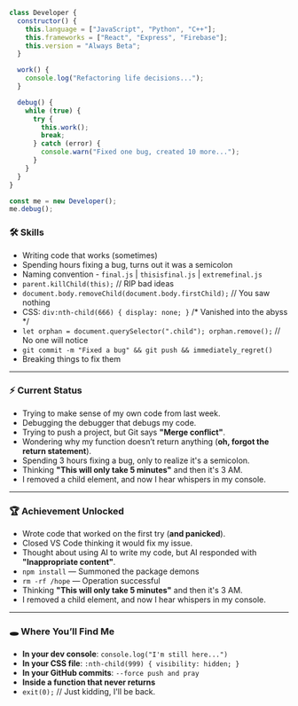 ```js
class Developer {
  constructor() {
    this.language = ["JavaScript", "Python", "C++"];
    this.frameworks = ["React", "Express", "Firebase"];
    this.version = "Always Beta";
  }

  work() {
    console.log("Refactoring life decisions...");
  }

  debug() {
    while (true) {
      try {
        this.work();
        break;
      } catch (error) {
        console.warn("Fixed one bug, created 10 more...");
      }
    }
  }
}

const me = new Developer();
me.debug();
```
### 🛠 Skills

- Writing code that works (sometimes)  
- Spending hours fixing a bug, turns out it was a semicolon  
- Naming convention - `final.js` | `thisisfinal.js` | `extremefinal.js`  
- `parent.killChild(this);` // RIP bad ideas  
- `document.body.removeChild(document.body.firstChild);` // You saw nothing  
- CSS: `div:nth-child(666) { display: none; }` /* Vanished into the abyss */  
- `let orphan = document.querySelector(".child"); orphan.remove();` // No one will notice  
- `git commit -m "Fixed a bug" && git push && immediately_regret()`  
- Breaking things to fix them  

---

### ⚡ Current Status

- Trying to make sense of my own code from last week.  
- Debugging the debugger that debugs my code.  
- Trying to push a project, but Git says **"Merge conflict"**.  
- Wondering why my function doesn’t return anything (**oh, forgot the return statement**).  
- Spending 3 hours fixing a bug, only to realize it's a semicolon.  
- Thinking **"This will only take 5 minutes"** and then it's 3 AM.  
- I removed a child element, and now I hear whispers in my console.  

---

### 🏆 Achievement Unlocked  

- Wrote code that worked on the first try (**and panicked**).  
- Closed VS Code thinking it would fix my issue.  
- Thought about using AI to write my code, but AI responded with **"Inappropriate content"**.  
- `npm install` — Summoned the package demons  
- `rm -rf /hope` — Operation successful  
- Thinking **"This will only take 5 minutes"** and then it's 3 AM.  
- I removed a child element, and now I hear whispers in my console.  

---

### 🕳️ Where You’ll Find Me  

- **In your dev console**: `console.log("I'm still here...")`  
- **In your CSS file**: `:nth-child(999) { visibility: hidden; }`  
- **In your GitHub commits**: `--force push and pray`  
- **Inside a function that never returns**  
- `exit(0);` // Just kidding, I'll be back.  
